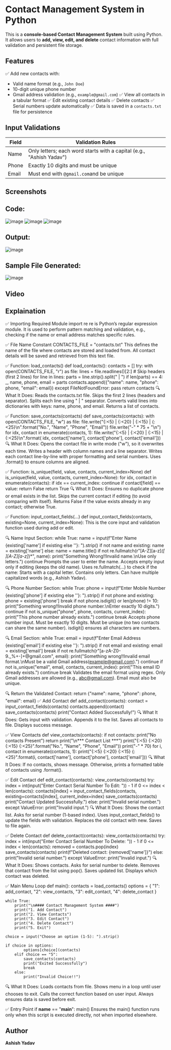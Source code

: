 # Contact Management System in Python

This is a **console-based Contact Management System** built using Python. It allows users to **add, view, edit, and delete** contact information with full validation and persistent file storage.

## Features

✅ Add new contacts with:

* Valid name format (e.g., `John Doe`)
* 10-digit unique phone number
* Gmail address validation (e.g., `example@gmail.com`)
  ✅ View all contacts in a tabular format
  ✅ Edit existing contact details
  ✅ Delete contacts
  ✅ Serial numbers update automatically
  ✅ Data is saved in a `contacts.txt` file for persistence

## Input Validations

| Field | Validation Rules                                                     |
| ----- | -------------------------------------------------------------------- |
| Name  | Only letters; each word starts with a capital (e.g., "Ashish Yadav") |
| Phone | Exactly 10 digits and must be unique                                 |
| Email | Must end with `@gmail.com`and be unique                            |

## Screenshots

## Code:

![image](https://github.com/ashishyadav-1510/PRODIGY_SD_03/blob/main/screenshot/Screenshot%202025-07-15%20133318.png?raw=true)
![image](https://github.com/ashishyadav-1510/PRODIGY_SD_03/blob/main/screenshot/Screenshot%202025-07-15%20133409.png?raw=true)
![image](https://github.com/ashishyadav-1510/PRODIGY_SD_03/blob/main/screenshot/Screenshot%202025-07-15%20133429.png?raw=true)

## Output:
![image](https://github.com/ashishyadav-1510/PRODIGY_SD_03/blob/main/screenshot/Screenshot%202025-07-15%20133609.png?raw=true)

## Sample File Generated:
![image](https://github.com/ashishyadav-1510/PRODIGY_SD_03/blob/main/screenshot/Screenshot%202025-07-15%20133636.png?raw=true)
## Video

## Explaination

✅ Importing Required Module
import re
re is Python’s regular expression module.
It is used to perform pattern matching and validation, e.g., checking if the name or email address matches specific rules.

✅ File Name Constant
CONTACTS_FILE = "contacts.txt"
This defines the name of the file where contacts are stored and loaded from.
All contact details will be saved and retrieved from this text file.

✅ Function: load_contacts()
def load_contacts():
    contacts = []
    try:
        with open(CONTACTS_FILE, "r") as file:
            lines = file.readlines()[2:]  # Skip headers (first 2 lines)
            for line in lines:
                parts = line.strip().split(" | ")
                if len(parts) == 4:
                    _, name, phone, email = parts
                    contacts.append({"name": name, "phone": phone, "email": email})
    except FileNotFoundError:
        pass
    return contacts
🔍 What It Does:
Reads the contacts.txt file.
Skips the first 2 lines (headers and separator).
Splits each line using " | " separator.
Converts valid lines into dictionaries with keys: name, phone, and email.
Returns a list of contacts.

✅ Function: save_contacts(contacts)
def save_contacts(contacts):
    with open(CONTACTS_FILE, "w") as file:
        file.write("{:<5} | {:<20} | {:<15} | {:<25}\n".format("No.", "Name", "Phone", "Email"))
        file.write("-" * 75 + "\n")
        for idx, contact in enumerate(contacts, 1):
            file.write("{:<5} | {:<20} | {:<15} | {:<25}\n".format(
                idx, contact['name'], contact['phone'], contact['email']))
🔍 What It Does:
Opens the contact file in write mode ("w"), so it overwrites each time.
Writes a header with column names and a line separator.
Writes each contact line-by-line with proper formatting and serial numbers.
Uses .format() to ensure columns are aligned.

✅ Function: is_unique(field, value, contacts, current_index=None)
def is_unique(field, value, contacts, current_index=None):
    for idx, contact in enumerate(contacts):
        if idx == current_index:
            continue
        if contact[field] == value:
            return False
    return True
🔍 What It Does:
Ensures no duplicate phone or email exists in the list.
Skips the current contact if editing (to avoid comparing with itself).
Returns False if the value exists already in any contact; otherwise True.

✅ Function: input_contact_fields(...)
def input_contact_fields(contacts, existing=None, current_index=None):
This is the core input and validation function used during add or edit.

🔍 Name Input Section:
while True:
    name = input(f"Enter Name {existing['name'] if existing else ''}: ").strip()
    if not name and existing:
        name = existing['name']
    else:
        name = name.title()
        if not re.fullmatch(r"[A-Z][a-z]*([ ][A-Z][a-z]*)*", name):
            print("Something Wrong!!Invalid name.\nUse only letters.")
            continue
Prompts the user to enter the name.
Accepts empty input only if editing (keeps the old name).
Uses re.fullmatch(...) to check if the name:
Starts with a capital letter.
Contains only letters.
Can have multiple capitalized words (e.g., Ashish Yadav).

🔍 Phone Number Section:
while True:
    phone = input(f"Enter Mobile Number {existing['phone'] if existing else ''}: ").strip()
    if not phone and existing:
        phone = existing['phone']
        break
    if not phone.isdigit() or len(phone) != 10:
        print("Something wrong!!Invalid phone number.\nEnter exactly 10 digits.")
        continue
    if not is_unique("phone", phone, contacts, current_index):
        print("This phone number already exists.")
        continue
    break
Accepts phone number input.
Must be exactly 10 digits.
Must be unique (no two contacts can share the same number).
isdigit() ensures all characters are numbers.

🔍 Email Section:
while True:
    email = input(f"Enter Email Address {existing['email'] if existing else ''}: ").strip()
    if not email and existing:
        email = existing['email']
        break
    if not re.fullmatch(r"[a-zA-Z0-9._%+-]+@gmail\.com", email):
        print("Something wrong!!Invalid email format.\nMust be a valid Gmail address(example@gmail.com).")
        continue
    if not is_unique("email", email, contacts, current_index):
        print("This email ID already exists.")
        continue
    break
Validates the email format using regex.
Only Gmail addresses are allowed (e.g., abc@gmail.com).
Email must also be unique.

🔍 Return the Validated Contact:
return {"name": name, "phone": phone, "email": email}
✅ Add Contact
def add_contact(contacts):
    contact = input_contact_fields(contacts)
    contacts.append(contact)
    save_contacts(contacts)
    print("Contact Added Successfully!")
🔍 What It Does:
Gets input with validation.
Appends it to the list.
Saves all contacts to file.
Displays success message.

✅ View Contacts
def view_contacts(contacts):
    if not contacts:
        print("No contacts Present")
        return
    print("\n*** Contact List ***")
    print("{:<5} {:<20} {:<15} {:<25}".format("No.", "Name", "Phone", "Email"))
    print("-" * 70)
    for i, contact in enumerate(contacts, 1):
        print("{:<5} {:<20} {:<15} {:<25}".format(i, contact['name'], contact['phone'], contact['email']))
🔍 What It Does:
If no contacts, shows message.
Otherwise, prints a formatted table of contacts using .format().

✅ Edit Contact
def edit_contact(contacts):
    view_contacts(contacts)
    try:
        index = int(input("Enter Contact Serial Number To Edit: ")) - 1
        if 0 <= index < len(contacts):
            contacts[index] = input_contact_fields(contacts, existing=contacts[index], current_index=index)
            save_contacts(contacts)
            print("Contact Updated Successfully.")
        else:
            print("Invalid serial number.")
    except ValueError:
        print("Invalid input.")
🔍 What It Does:
Shows the contact list.
Asks for serial number (1-based index).
Uses input_contact_fields() to update the fields with validation.
Replaces the old contact with new.
Saves to file again.

✅ Delete Contact
def delete_contact(contacts):
    view_contacts(contacts)
    try:
        index = int(input("Enter Contact Serial Number To Delete: ")) - 1
        if 0 <= index < len(contacts):
            removed = contacts.pop(index)
            save_contacts(contacts)
            print(f"Deleted contact: {removed['name']}")
        else:
            print("Invalid serial number.")
    except ValueError:
        print("Invalid input.")
🔍 What It Does:
Shows contacts.
Asks for serial number to delete.
Removes that contact from the list using pop().
Saves updated list.
Displays which contact was deleted.

✅ Main Menu Loop
def main():
    contacts = load_contacts()
    options = {
        "1": add_contact,
        "2": view_contacts,
        "3": edit_contact,
        "4": delete_contact
    }

    while True:
        print("\n#### Contact Management System ####")
        print("1. Add Contact")
        print("2. View Contacts")
        print("3. Edit Contact")
        print("4. Delete Contact")
        print("5. Exit")

    choice = input("Choose an option (1-5): ").strip()

    if choice in options:
            options[choice](contacts)
        elif choice == "5":
            save_contacts(contacts)
            print("Exited Successfully")
            break
        else:
            print("Invalid Choice!!")
🔍 What It Does:
Loads contacts from file.
Shows menu in a loop until user chooses to exit.
Calls the correct function based on user input.
Always ensures data is saved before exit.

✅ Entry Point
if __name__ == "__main__":
    main()
Ensures the main() function runs only when this script is executed directly, not when imported elsewhere.

## Author

**Ashish Yadav**
